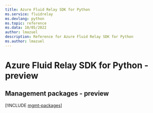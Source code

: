 ```yaml
---
title: Azure Fluid Relay SDK for Python
ms.service: fluidrelay
ms.devlang: python
ms.topic: reference
ms.data: 10/05/2022
author: lmazuel
description: Reference for Azure Fluid Relay SDK for Python
ms.author: lmazuel
---
```

# Azure Fluid Relay SDK for Python - preview

## Management packages - preview
[!INCLUDE [mgmt-packages](fluid-relay-mgmt-index.md)]